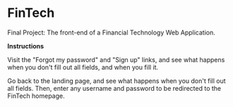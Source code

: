 # FinTech
Final Project: The front-end of a Financial Technology Web Application.

<b>Instructions</b>

Visit the "Forgot my password" and "Sign up" links, and see what happens when you don't fill out all fields, and when you fill it.

Go back to the landing page, and see what happens when you don't fill out all fields. Then, enter any username and password to be redirected to the FinTech homepage.
